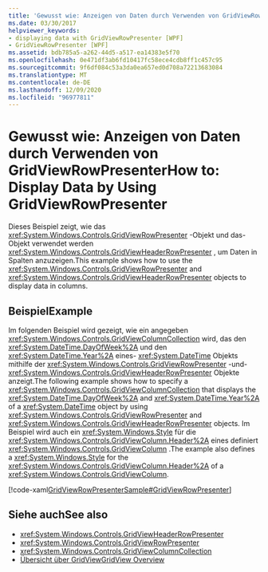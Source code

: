 ```yaml
---
title: 'Gewusst wie: Anzeigen von Daten durch Verwenden von GridViewRowPresenter'
ms.date: 03/30/2017
helpviewer_keywords:
- displaying data with GridViewRowPresenter [WPF]
- GridViewRowPresenter [WPF]
ms.assetid: bdb785a5-a262-44d5-a517-ea14383e5f70
ms.openlocfilehash: 0e471df3ab6fd10417fc58ece4cdb8ff1c457c95
ms.sourcegitcommit: 9f6df084c53a3da0ea657ed0d708a72213683084
ms.translationtype: MT
ms.contentlocale: de-DE
ms.lasthandoff: 12/09/2020
ms.locfileid: "96977811"
---
```

# <a name="how-to-display-data-by-using-gridviewrowpresenter"></a><span data-ttu-id="dcaac-102">Gewusst wie: Anzeigen von Daten durch Verwenden von GridViewRowPresenter</span><span class="sxs-lookup"><span data-stu-id="dcaac-102">How to: Display Data by Using GridViewRowPresenter</span></span>
<span data-ttu-id="dcaac-103">Dieses Beispiel zeigt, wie das <xref:System.Windows.Controls.GridViewRowPresenter> -Objekt und das-Objekt verwendet werden <xref:System.Windows.Controls.GridViewHeaderRowPresenter> , um Daten in Spalten anzuzeigen.</span><span class="sxs-lookup"><span data-stu-id="dcaac-103">This example shows how to use the <xref:System.Windows.Controls.GridViewRowPresenter> and <xref:System.Windows.Controls.GridViewHeaderRowPresenter> objects to display data in columns.</span></span>  
  
## <a name="example"></a><span data-ttu-id="dcaac-104">Beispiel</span><span class="sxs-lookup"><span data-stu-id="dcaac-104">Example</span></span>  
 <span data-ttu-id="dcaac-105">Im folgenden Beispiel wird gezeigt, wie ein angegeben <xref:System.Windows.Controls.GridViewColumnCollection> wird, das den <xref:System.DateTime.DayOfWeek%2A> und den <xref:System.DateTime.Year%2A> eines- <xref:System.DateTime> Objekts mithilfe der <xref:System.Windows.Controls.GridViewRowPresenter> -und- <xref:System.Windows.Controls.GridViewHeaderRowPresenter> Objekte anzeigt.</span><span class="sxs-lookup"><span data-stu-id="dcaac-105">The following example shows how to specify a <xref:System.Windows.Controls.GridViewColumnCollection> that displays the <xref:System.DateTime.DayOfWeek%2A> and <xref:System.DateTime.Year%2A> of a <xref:System.DateTime> object by using <xref:System.Windows.Controls.GridViewRowPresenter> and <xref:System.Windows.Controls.GridViewHeaderRowPresenter> objects.</span></span> <span data-ttu-id="dcaac-106">Im Beispiel wird auch ein <xref:System.Windows.Style> für die <xref:System.Windows.Controls.GridViewColumn.Header%2A> eines definiert <xref:System.Windows.Controls.GridViewColumn> .</span><span class="sxs-lookup"><span data-stu-id="dcaac-106">The example also defines a <xref:System.Windows.Style> for the <xref:System.Windows.Controls.GridViewColumn.Header%2A> of a <xref:System.Windows.Controls.GridViewColumn>.</span></span>  
  
 [!code-xaml[GridViewRowPresenterSample#GridViewRowPresenter](~/samples/snippets/csharp/VS_Snippets_Wpf/GridViewRowPresenterSample/CS/Window1.xaml#gridviewrowpresenter)]  
  
## <a name="see-also"></a><span data-ttu-id="dcaac-107">Siehe auch</span><span class="sxs-lookup"><span data-stu-id="dcaac-107">See also</span></span>

- <xref:System.Windows.Controls.GridViewHeaderRowPresenter>
- <xref:System.Windows.Controls.GridViewRowPresenter>
- <xref:System.Windows.Controls.GridViewColumnCollection>
- [<span data-ttu-id="dcaac-108">Übersicht über GridView</span><span class="sxs-lookup"><span data-stu-id="dcaac-108">GridView Overview</span></span>](gridview-overview.md)
